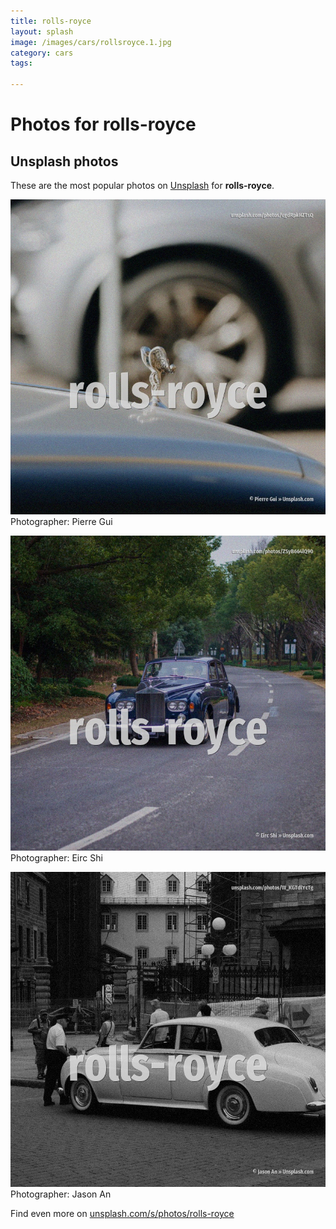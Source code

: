 ```yaml
---
title: rolls-royce
layout: splash
image: /images/cars/rollsroyce.1.jpg
category: cars
tags:

---
```

# Photos for rolls-royce
 
## Unsplash photos
These are the most popular photos on [Unsplash](https://unsplash.com) for **rolls-royce**.
 
![rolls-royce](/images/cars/rollsroyce.1.jpg)
Photographer:  Pierre Gui
 
![rolls-royce](/images/cars/rollsroyce.2.jpg)
Photographer:  Eirc Shi
 
![rolls-royce](/images/cars/rollsroyce.3.jpg)
Photographer:  Jason An
 
Find even more on [unsplash.com/s/photos/rolls-royce](https://unsplash.com/s/photos/rolls-royce)
 
